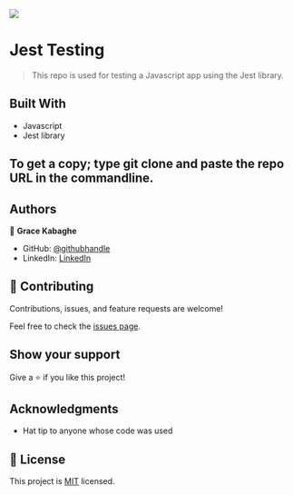 ![](https://img.shields.io/badge/Microverse-blueviolet)

# Jest Testing

> This repo is used for testing a Javascript app using the Jest library.


## Built With

- Javascript
- Jest library

## To get a copy; type git clone and paste the repo URL in the commandline.



## Authors

👤 **Grace Kabaghe**

- GitHub: [@githubhandle](https://github.com/gracekabaghe)
- LinkedIn: [LinkedIn](https://linkedin.com/in/grace-kabaghe)

## 🤝 Contributing

Contributions, issues, and feature requests are welcome!

Feel free to check the [issues page](../../issues/).

## Show your support

Give a ⭐️ if you like this project!

## Acknowledgments

- Hat tip to anyone whose code was used

## 📝 License

This project is [MIT](./MIT.md) licensed.